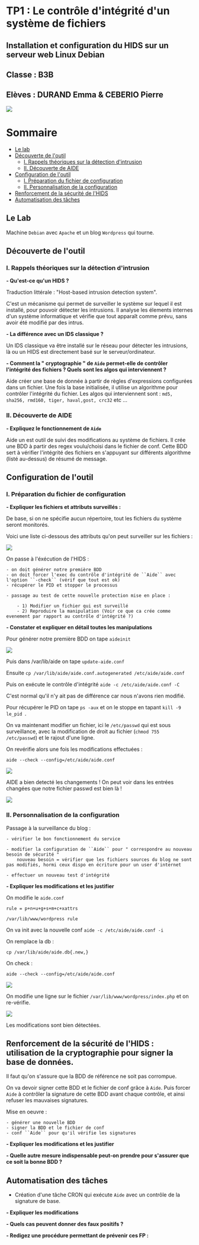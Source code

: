 # TP1 : Le contrôle d'intégrité d'un système de fichiers
## Installation et configuration du HIDS sur un serveur web Linux Debian

## Classe : B3B
## Elèves : DURAND Emma & CEBERIO Pierre

![](https://1.bp.blogspot.com/-w9niJ04eymc/UcwSC3wVmeI/AAAAAAAADfI/f_io0yqor9Y/s1600/aide_logo.gif)

# Sommaire 

- [Le lab](#le-lab)
- [Découverte de l'outil](#-Découverte-de-l'outil)
    - [I. Rappels théoriques sur la détection d'intrusion](#i-I.-Rappels-théoriques-sur-la-détection-d'intrusion)
    - [II. Découverte de AIDE](#ii-Découverte-de-AIDE)
- [Configuration de l'outil](#-Configuration-de-l'outil)
    - [I. Préparation du fichier de configuration](#i--Préparation-du-fichier-deconfiguration)
    - [II. Personnalisation de la configuration](#ii-Personnalisation-de-la-configuration)
- [Renforcement de la sécurité de l'HIDS](#-Renforcement-de-la-sécurité-de-l'HIDS)
- [Automatisation des tâches](#-Automatisation-des-tâches)


## Le Lab 

Machine ``Debian`` avec ``Apache`` et un blog ``Wordpress`` qui tourne.

## Découverte de l'outil

### I. Rappels théoriques sur la détection d'intrusion 

**- Qu'est-ce qu'un HIDS ?**

Traduction littérale : "Host-based intrusion detection system".

C'est un mécanisme qui permet de surveiller le système sur lequel il est installé, pour pouvoir détecter les intrusions. Il analyse les élements internes d'un système informatique et vérifie que tout apparaît comme prévu, sans avoir été modifié par des intrus.


**- La différence avec un IDS classique ?**

Un IDS classique va être installé sur le réseau pour détecter les intrusions, là ou un HIDS est directement basé sur le serveur/ordinateur.

**- Comment la " cryptographie " de ``Aide`` permet-elle de contrôler l'intégrité des fichiers ? Quels sont les algos qui interviennent ?**

Aide créer une base de donnée à partir de règles d'expressions configurées dans un fichier. Une fois la base initialisée, il utilise un algorithme pour contrôler l'intégrité du fichier. 
Les algos qui interviennent sont : ``md5, sha256, rmd160, tiger, haval,gost, crc32`` etc ...

### II. Découverte de AIDE 

**- Expliquez le fonctionnement de ``Aide``**

Aide un est outil de suivi des modifications au système de fichiers. Il crée une BDD à partir des regex voulu/choisi dans le fichier de conf. Cette BDD sert à vérifier l'intégrité des fichiers en s'appuyant sur différents algorithme (listé au-dessus) de résumé de message.

## Configuration de l'outil

### I. Préparation du fichier de configuration 

**- Expliquer les fichiers et attributs surveillés :**

De base, si on ne spécifie aucun répertoire, tout les fichiers du système seront monitorés.

Voici une liste ci-dessous des attributs qu'on peut surveiller sur les fichiers :

![](https://i.gyazo.com/b4e6072451314448f0dec0a6e7d7ed8f.png)


On passe à l'éxécution de l'HIDS :

    - on doit générer notre première BDD
    - on doit forcer l'exec du contrôle d'intégrité de ``Aide`` avec l'option ``-check`` (vérif que tout est ok)
    - récupérer le PID et stopper le processus

    - passage au test de cette nouvelle protection mise en place :

        - 1) Modifier un fichier qui est surveillé
        - 2) Reproduire la manipulation (Voir ce que ca crée comme evenement par rapport au contrôle d'intégrité ?)

**- Constater et expliquer en détail toutes les manipulations**

Pour générer notre première BDD on tape ``aideinit``

![](img/aideinit.png)

Puis dans /var/lib/aide on tape ``update-aide.conf``

Ensuite ``cp /var/lib/aide/aide.conf.autogenerated /etc/aide/aide.conf``

Puis on exécute le contrôle d'intégrité ``aide -c /etc/aide/aide.conf -C``


C'est normal qu'il n'y ait pas de différence car nous n'avons rien modifié.

Pour récupérer le PID on tape ``ps -aux`` et on le stoppe en tapant ``kill -9 le_pid ``.

On va maintenant modifier un fichier, ici le ``/etc/passwd`` qui est sous surveillance, avec la modification de droit au fichier (``chmod 755 /etc/passwd``) et le rajout d'une ligne.

On revérifie alors une fois les modifications effectuées :

``aide --check --config=/etc/aide/aide.conf``

![](img/aidecheckchange.png)

AIDE a bien detecté les changements ! On peut voir dans les entrées changées que notre fichier passwd est bien là !

![](img/etc_passwd.png)

### II. Personnalisation de la configuration 

Passage à la surveillance du blog :

    - vérifier le bon fonctionnement du service 

    - modifier la configuration de ``Aide`` pour " correspondre au nouveau besoin de sécurité " 
        nouveau besoin = vérifier que les fichiers sources du blog ne sont pas modifiés, hormi ceux dispo en écriture pour un user d'internet

    - effectuer un nouveau test d'intégrité

**- Expliquer les modifications et les justifier**

On modifie le ``aide.conf``

    rule = p+n+u+g+s+m+c+xattrs

    /var/lib/www/wordpress rule

On va init avec la nouvelle conf ``aide -c /etc/aide/aide.conf -i``

On remplace la db :

``cp /var/lib/aide/aide.db{.new,}``

On check : 

``aide --check --config=/etc/aide/aide.conf``

![](img/check_wp.png)

On modifie une ligne sur le fichier ``/var/lib/www/wordpress/index.php`` et on re-vérifie.

![](img/second_check.png) 

Les modifications sont bien détectées.

##  Renforcement de la sécurité de l'HIDS : utilisation de la cryptographie pour signer la base de données.

Il faut qu'on s'assure que la BDD de référence ne soit pas corrompue.

On va devoir signer cette BDD et le fichier de conf grâce à ``Aide``. Puis forcer ``Aide`` à contrôler la signature de cette BDD avant chaque contrôle, et ainsi refuser les mauvaises signatures.

Mise en oeuvre :

    - générer une nouvelle BDD
    - signer la BDD et le fichier de conf
    - conf ``Aide`` pour qu'il vérifie les signatures

**- Expliquer les modifications et les justifier**

**- Quelle autre mesure indispensable peut-on prendre pour s'assurer que ce soit la bonne BDD ?**


## Automatisation des tâches 

- Création d'une tâche CRON qui exécute ``Aide`` avec un contrôle de la signature de base.

**- Expliquer les modifications**

**- Quels cas peuvent donner des faux positifs ?**

**- Redigez une procédure permettant de prévenir ces FP :**

